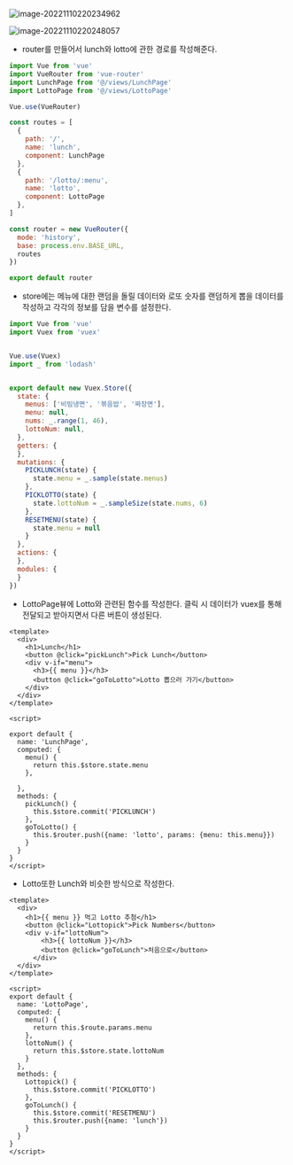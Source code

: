 ![image-20221110220234962](C:\Users\SSAFY_SangChan\AppData\Roaming\Typora\typora-user-images\image-20221110220234962.png)



![image-20221110220248057](C:\Users\SSAFY_SangChan\AppData\Roaming\Typora\typora-user-images\image-20221110220248057.png)

- router를 만들어서 lunch와 lotto에 관한 경로를 작성해준다.

```js
import Vue from 'vue'
import VueRouter from 'vue-router'
import LunchPage from '@/views/LunchPage'
import LottoPage from '@/views/LottoPage'

Vue.use(VueRouter)

const routes = [
  {
    path: '/',
    name: 'lunch',
    component: LunchPage
  },
  {
    path: '/lotto/:menu',
    name: 'lotto',
    component: LottoPage
  },
]

const router = new VueRouter({
  mode: 'history',
  base: process.env.BASE_URL,
  routes
})

export default router

```

- store에는 메뉴에 대한 랜덤을 돌릴 데이터와 로또 숫자를 랜덤하게 뽑을 데이터를 작성하고 각각의 정보를 담을 변수를 설정한다.

```js
import Vue from 'vue'
import Vuex from 'vuex'


Vue.use(Vuex)
import _ from 'lodash'


export default new Vuex.Store({
  state: {
    menus: ['비빔냉면', '볶음밥', '짜장면'],
    menu: null,
    nums: _.range(1, 46),
    lottoNum: null,
  },
  getters: {
  },
  mutations: {
    PICKLUNCH(state) {
      state.menu = _.sample(state.menus)
    },
    PICKLOTTO(state) {
      state.lottoNum = _.sampleSize(state.nums, 6)
    },
    RESETMENU(state) {
      state.menu = null
    }
  },
  actions: {
  },
  modules: {
  }
})

```



- LottoPage뷰에 Lotto와 관련된 함수를 작성한다. 클릭 시 데이터가 vuex를 통해 전달되고 받아지면서 다른 버튼이 생성된다.

```vue
<template>
  <div>
    <h1>Lunch</h1>
    <button @click="pickLunch">Pick Lunch</button>
    <div v-if="menu">
      <h3>{{ menu }}</h3>
      <button @click="goToLotto">Lotto 뽑으러 가기</button>
    </div>
  </div>
</template>

<script>

export default {
  name: 'LunchPage',
  computed: {
    menu() {
      return this.$store.state.menu
    },
    
  },
  methods: {
    pickLunch() {
      this.$store.commit('PICKLUNCH')
    },
    goToLotto() {
      this.$router.push({name: 'lotto', params: {menu: this.menu}})
    }
  }
}
</script>

```

- Lotto또한 Lunch와 비슷한 방식으로 작성한다.

```vue
<template>
  <div>
    <h1>{{ menu }} 먹고 Lotto 추첨</h1>
    <button @click="Lottopick">Pick Numbers</button>
    <div v-if="lottoNum">
        <h3>{{ lottoNum }}</h3>
        <button @click="goToLunch">처음으로</button>
      </div>
  </div>
</template>

<script>
export default {
  name: 'LottoPage',
  computed: {
    menu() {
      return this.$route.params.menu
    },
    lottoNum() {
      return this.$store.state.lottoNum
    }
  },
  methods: {
    Lottopick() {
      this.$store.commit('PICKLOTTO')
    },
    goToLunch() {
      this.$store.commit('RESETMENU')
      this.$router.push({name: 'lunch'})
    }
  }
}
</script>
```


